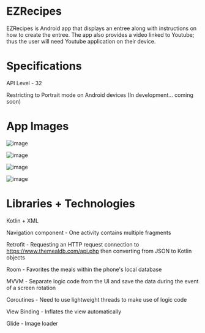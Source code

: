 # EZRecipes

EZRecipes is Android app that displays an entree along with instructions on how to create the entree. The app also provides a video linked to 
Youtube; thus the user will need Youtube application on their device.

# Specifications
API Level - 32

Restricting to Portrait mode on Android devices (In development... coming soon)


# App Images
![image](https://user-images.githubusercontent.com/43658835/185341858-c2a6909c-59df-46b3-8d2c-8e0350dba645.png)

![image](https://user-images.githubusercontent.com/43658835/185342109-74e33116-a13c-45e0-a393-7c8a2afc8c18.png)

![image](https://user-images.githubusercontent.com/43658835/185342208-b8a84aca-7de0-4a42-b891-4eca36657e18.png)

![image](https://user-images.githubusercontent.com/43658835/185342245-28cfe4f4-22b9-4506-8090-063a764cc1db.png)

# Libraries + Technologies
Kotlin + XML

Navigation component - One activity contains multiple fragments

Retrofit - Requesting an HTTP request connection to https://www.themealdb.com/api.php then converting from JSON to Kotlin objects

Room - Favorites the meals within the phone's local database

MVVM - Separate logic code from the UI and save the data during the event of a screen rotation

Coroutines - Need to use lightweight threads to make use of logic code

View Binding - Inflates the view automatically

Glide - Image loader
